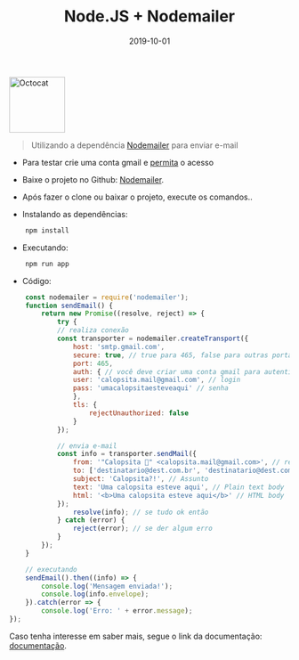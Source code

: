 ﻿---
date: 2019-10-01
title: "Node.JS + Nodemailer"
description: "Enviando e-mail SMTP com Node.JS e Nodemailer."
category: "node"
---

<p class="alinhar"><img src="../assets/images/octocat.gif" alt="Octocat" title="Octocat" width="100" height="100"></p>


> Utilizando a dependência <a href="https://nodemailer.com/about/" target="_blank" rel="nofollow, noreferrer,noopener,external">Nodemailer</a> para enviar e-mail

- Para testar crie uma conta gmail e <a href="https://myaccount.google.com/u/5/lesssecureapps" target="_blank" rel="nofollow, noreferrer,noopener,external">permita</a> o acesso

- Baixe o projeto no Github: <a href="https://github.com/ValchanOficial/Nodemailer" target="_blank" rel="nofollow, noreferrer,noopener,external">Nodemailer</a>.

- Após fazer o clone ou baixar o projeto, execute os comandos..
- Instalando as dependências:
```bash
	npm install
```
- Executando:
```bash
	npm run app
```
- Código:

```javascript
	const nodemailer = require('nodemailer');
	function sendEmail() {
		return new Promise((resolve, reject) => {
			try {
			// realiza conexão
			const transporter = nodemailer.createTransport({
				host: 'smtp.gmail.com',
				secure: true, // true para 465, false para outras portas
				port: 465,
				auth: { // você deve criar uma conta gmail para autenticar
				user: 'calopsita.mail@gmail.com', // login
				pass: 'umacalopsitaesteveaqui' // senha
				},
				tls: {
					rejectUnauthorized: false
				}
			});

			// envia e-mail
			const info = transporter.sendMail({
				from: '"Calopsita 🐤" <calopsita.mail@gmail.com>', // remetente
				to: ['destinatario@dest.com.br', 'destinatario@dest.com.br'], // destinatários
				subject: 'Calopsita?!', // Assunto
				text: 'Uma calopsita esteve aqui', // Plain text body
				html: '<b>Uma calopsita esteve aqui</b>' // HTML body
			});
				resolve(info); // se tudo ok então
			} catch (error) {
				reject(error); // se der algum erro
			}
		});
	}

	// executando
	sendEmail().then((info) => {
		console.log('Mensagem enviada!');
		console.log(info.envelope);
	}).catch(error => {
		console.log('Erro: ' + error.message);
});
```

Caso tenha interesse em saber mais, segue o link da documentação: <a href="https://nodemailer.com/about/" target="_blank" rel="nofollow, noreferrer,noopener,external">documentação</a>.
